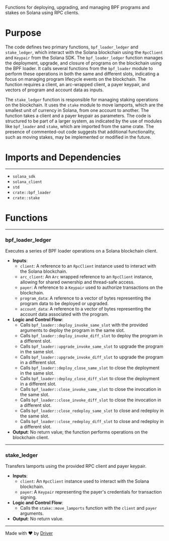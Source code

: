 <!--------------------------------------------------------------------------------->
<!-- IMPORTANT: This file is auto-generated by Driver (https://driver.ai). -------->
<!-- Manual edits may be overwritten on future commits. --------------------------->
<!--------------------------------------------------------------------------------->

Functions for deploying, upgrading, and managing BPF programs and stakes on Solana using RPC clients.

# Purpose
The code defines two primary functions, `bpf_loader_ledger` and `stake_ledger`, which interact with the Solana blockchain using the `RpcClient` and `Keypair` from the Solana SDK. The `bpf_loader_ledger` function manages the deployment, upgrade, and closure of programs on the blockchain using the BPF loader. It calls several functions from the `bpf_loader` module to perform these operations in both the same and different slots, indicating a focus on managing program lifecycle events on the blockchain. The function requires a client, an arc-wrapped client, a payer keypair, and vectors of program and account data as inputs.

The `stake_ledger` function is responsible for managing staking operations on the blockchain. It uses the `stake` module to move lamports, which are the smallest unit of currency in Solana, from one account to another. The function takes a client and a payer keypair as parameters. The code is structured to be part of a larger system, as indicated by the use of modules like `bpf_loader` and `stake`, which are imported from the same crate. The presence of commented-out code suggests that additional functionality, such as moving stakes, may be implemented or modified in the future.
# Imports and Dependencies

---
- `solana_sdk`
- `solana_client`
- `std`
- `crate::bpf_loader`
- `crate::stake`


# Functions

---
### bpf\_loader\_ledger
Executes a series of BPF loader operations on a Solana blockchain client.
- **Inputs**:
    - `client`: A reference to an `RpcClient` instance used to interact with the Solana blockchain.
    - `arc_client`: An `Arc` wrapped reference to an `RpcClient` instance, allowing for shared ownership and thread-safe access.
    - `payer`: A reference to a `Keypair` used to authorize transactions on the blockchain.
    - `program_data`: A reference to a vector of bytes representing the program data to be deployed or upgraded.
    - `account_data`: A reference to a vector of bytes representing the account data associated with the program.
- **Logic and Control Flow**:
    - Calls `bpf_loader::deploy_invoke_same_slot` with the provided arguments to deploy the program in the same slot.
    - Calls `bpf_loader::deploy_invoke_diff_slot` to deploy the program in a different slot.
    - Calls `bpf_loader::upgrade_invoke_same_slot` to upgrade the program in the same slot.
    - Calls `bpf_loader::upgrade_invoke_diff_slot` to upgrade the program in a different slot.
    - Calls `bpf_loader::deploy_close_same_slot` to close the deployment in the same slot.
    - Calls `bpf_loader::deploy_close_diff_slot` to close the deployment in a different slot.
    - Calls `bpf_loader::close_invoke_same_slot` to close the invocation in the same slot.
    - Calls `bpf_loader::close_invoke_diff_slot` to close the invocation in a different slot.
    - Calls `bpf_loader::close_redeploy_same_slot` to close and redeploy in the same slot.
    - Calls `bpf_loader::close_redeploy_diff_slot` to close and redeploy in a different slot.
- **Output**: No return value; the function performs operations on the blockchain client.


---
### stake\_ledger
Transfers lamports using the provided RPC client and payer keypair.
- **Inputs**:
    - `client`: An `RpcClient` instance used to interact with the Solana blockchain.
    - `payer`: A `Keypair` representing the payer's credentials for transaction signing.
- **Logic and Control Flow**:
    - Calls the `stake::move_lamports` function with the `client` and `payer` arguments.
- **Output**: No return value.



---
Made with ❤️ by [Driver](https://www.driver.ai/)